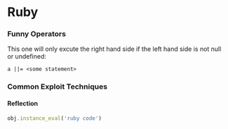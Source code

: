 # Ruby

### Funny Operators

This one will only excute the right hand side if the left hand side is not null or undefined:

```text
a ||= <some statement>
```

### Common Exploit Techniques

#### Reflection

```ruby
obj.instance_eval('ruby code')
```

